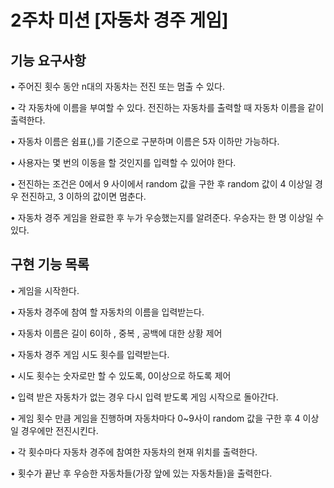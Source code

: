 # 2주차 미션 [자동차 경주 게임]

## 기능 요구사항
• 주어진 횟수 동안 n대의 자동차는 전진 또는 멈출 수 있다.

• 각 자동차에 이름을 부여할 수 있다. 전진하는 자동차를 출력할 때 자동차 이름을 같이 출력한다.

• 자동차 이름은 쉼표(,)를 기준으로 구분하며 이름은 5자 이하만 가능하다.

• 사용자는 몇 번의 이동을 할 것인지를 입력할 수 있어야 한다.

• 전진하는 조건은 0에서 9 사이에서 random 값을 구한 후 random 값이 4 이상일 경우 전진하고, 3 이하의 값이면 멈춘다.

• 자동차 경주 게임을 완료한 후 누가 우승했는지를 알려준다. 우승자는 한 명 이상일 수 있다.

## 구현 기능 목록
• 게임을 시작한다.

• 자동차 경주에 참여 할 자동차의 이름을 입력받는다.

• 자동차 이름은 길이 6이하 , 중복 , 공백에 대한 상황 제어

• 자동차 경주 게임 시도 횟수를 입력받는다.

• 시도 횟수는 숫자로만 할 수 있도록, 0이상으로 하도록 제어

• 입력 받은 자동차가 없는 경우 다시 입력 받도록 게임 시작으로 돌아간다.

• 게임 횟수 만큼 게임을 진행하며 자동차마다 0~9사이 random 값을 구한 후 4 이상일 경우에만 전진시킨다. 

• 각 횟수마다 자동차 경주에 참여한 자동차의 현재 위치를 출력한다.

• 횟수가 끝난 후 우승한 자동차들(가장 앞에 있는 자동차들)을 출력한다.

